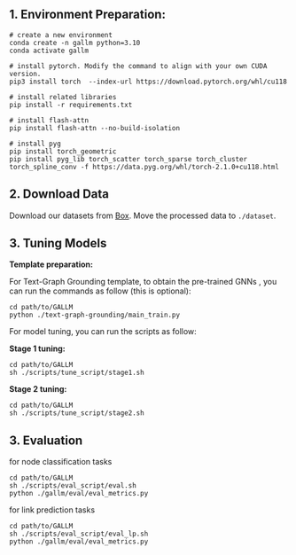 ## 1. Environment Preparation: 

```shell
# create a new environment
conda create -n gallm python=3.10
conda activate gallm

# install pytorch. Modify the command to align with your own CUDA version.
pip3 install torch  --index-url https://download.pytorch.org/whl/cu118

# install related libraries
pip install -r requirements.txt

# install flash-attn
pip install flash-attn --no-build-isolation

# install pyg
pip install torch_geometric
pip install pyg_lib torch_scatter torch_sparse torch_cluster torch_spline_conv -f https://data.pyg.org/whl/torch-2.1.0+cu118.html
```

## 2. Download Data

Download our datasets from [Box](https://utexas.box.com/s/i7y03rzm40xt9bjbaj0dfdgxeyjx77gb). Move the processed data to `./dataset`.


## 3. Tuning Models
**Template preparation:**

For Text-Graph Grounding template, to obtain the pre-trained GNNs , you can run the commands as follow (this is optional):

```shell
cd path/to/GALLM
python ./text-graph-grounding/main_train.py
```

For model tuning, you can run the scripts as follow:

**Stage 1 tuning:**

```shell
cd path/to/GALLM
sh ./scripts/tune_script/stage1.sh
```

**Stage 2 tuning:**

```
cd path/to/GALLM
sh ./scripts/tune_script/stage2.sh
```


## 3. Evaluation
for node classification tasks
 ```
cd path/to/GALLM
sh ./scripts/eval_script/eval.sh
python ./gallm/eval/eval_metrics.py
```
for link prediction tasks
```
cd path/to/GALLM
sh ./scripts/eval_script/eval_lp.sh
python ./gallm/eval/eval_metrics.py
```














